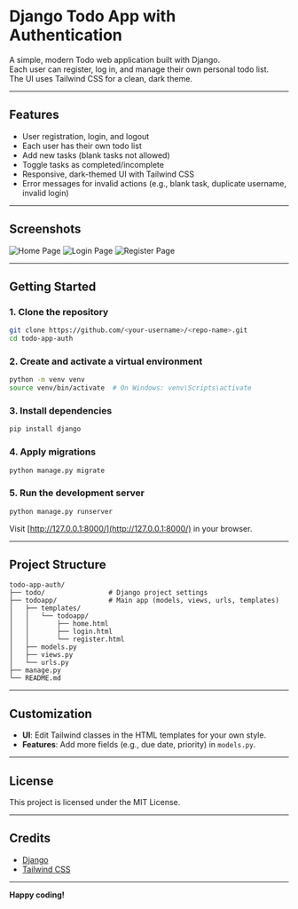 # Django Todo App with Authentication

A simple, modern Todo web application built with Django.  
Each user can register, log in, and manage their own personal todo list.  
The UI uses Tailwind CSS for a clean, dark theme.

---

## Features

- User registration, login, and logout
- Each user has their own todo list
- Add new tasks (blank tasks not allowed)
- Toggle tasks as completed/incomplete
- Responsive, dark-themed UI with Tailwind CSS
- Error messages for invalid actions (e.g., blank task, duplicate username, invalid login)

---

## Screenshots

![Home Page](home.png)
![Login Page](login.png)
![Register Page](register.png)

---

## Getting Started

### 1. Clone the repository

```sh
git clone https://github.com/<your-username>/<repo-name>.git
cd todo-app-auth
```

### 2. Create and activate a virtual environment

```sh
python -m venv venv
source venv/bin/activate  # On Windows: venv\Scripts\activate
```

### 3. Install dependencies

```sh
pip install django
```

### 4. Apply migrations

```sh
python manage.py migrate
```

### 5. Run the development server

```sh
python manage.py runserver
```

Visit [http://127.0.0.1:8000/](http://127.0.0.1:8000/) in your browser.

---

## Project Structure

```
todo-app-auth/
├── todo/                # Django project settings
├── todoapp/             # Main app (models, views, urls, templates)
│   ├── templates/
│   │   └── todoapp/
│   │       ├── home.html
│   │       ├── login.html
│   │       └── register.html
│   ├── models.py
│   ├── views.py
│   └── urls.py
├── manage.py
└── README.md
```

---

## Customization

- **UI**: Edit Tailwind classes in the HTML templates for your own style.
- **Features**: Add more fields (e.g., due date, priority) in `models.py`.

---

## License

This project is licensed under the MIT License.

---

## Credits

- [Django](https://www.djangoproject.com/)
- [Tailwind CSS](https://tailwindcss.com/)

---

**Happy coding!**
